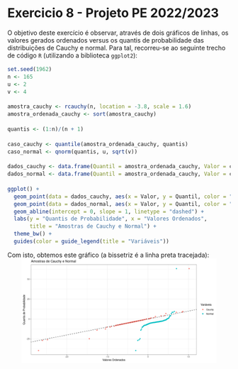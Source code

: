 # Exercicio 8 - Projeto PE 2022/2023

O objetivo deste exercício é observar, através de dois gráficos de linhas, os valores gerados ordenados versus os quantis de probabilidade das distribuições de Cauchy e normal. Para tal, recorreu-se ao seguinte trecho de código `R` (utilizando a biblioteca ```ggplot2```):

```r
set.seed(1962)
n <- 165
u <- 2
v <- 4

amostra_cauchy <- rcauchy(n, location = -3.8, scale = 1.6)
amostra_ordenada_cauchy <- sort(amostra_cauchy)

quantis <- (1:n)/(n + 1)

caso_cauchy <- quantile(amostra_ordenada_cauchy, quantis)
caso_normal <- qnorm(quantis, u, sqrt(v))

dados_cauchy <- data.frame(Quantil = amostra_ordenada_cauchy, Valor = caso_cauchy)
dados_normal <- data.frame(Quantil = amostra_ordenada_cauchy, Valor = caso_normal)

ggplot() +
  geom_point(data = dados_cauchy, aes(x = Valor, y = Quantil, color = "Cauchy")) +
  geom_point(data = dados_normal, aes(x = Valor, y = Quantil, color = "Normal")) +
  geom_abline(intercept = 0, slope = 1, linetype = "dashed") +
  labs(y = "Quantis de Probabilidade", x = "Valores Ordenados", 
       title = "Amostras de Cauchy e Normal") +
  theme_bw() +
  guides(color = guide_legend(title = "Variáveis"))
```
Com isto, obtemos este gráfico (a bissetriz é a linha preta tracejada): <img src="./exercicio8.png" alt="Gráfico Resultante" width="440" style="display: block; margin-left: auto; margin-right: auto;">


